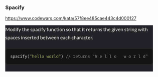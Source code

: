 ### Spacify

https://www.codewars.com/kata/57f8ee485cae443c4d000127

![description](./description.jpg "Description")
